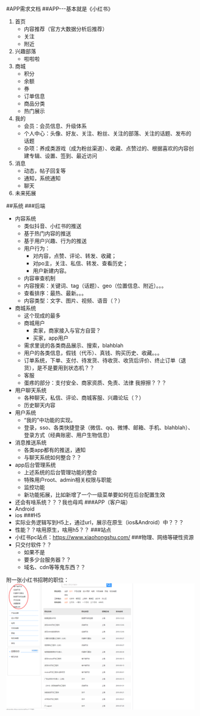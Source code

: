 #APP需求文档
##APP---基本就是《小红书》

1. 首页
    - 内容推荐（官方大数据分析后推荐）
    - 关注
    - 附近 
2. 兴趣部落
    - 啦啦啦
3. 商城
    - 积分
    - 余额
    - 券
    - 订单信息
    - 商品分类
    - 热门展示
4. 我的
    - 会员：会员信息、升级体系
    - 个人中心：头像、好友、关注、粉丝、关注的部落、关注的话题、发布的话题
    - 杂项：养成类游戏（成为粉丝渠道）、收藏、点赞过的、根据喜欢的内容创建专辑、设置、签到、最近访问
5. 消息
    - 动态，帖子回复等
    - 通知，系统通知
    - 聊天
6. 未来拓展

##系统
###后端
- 内容系统
    - 类似抖音、小红书的推送
    - 基于热门内容的推送
    - 基于用户兴趣、行为的推送
    - 用户行为：
        - 对内容，点赞、评论、转发、收藏；
        - 对po主，关注、私信、转发、查看历史；
        - 用户新建内容。
    - 内容审查机制
    - 内容搜索：关键词、tag（话题）、geo（位置信息、附近）。。。
    - 查看排序：最热、最新。。。
    - 内容类型：文字、图片、视频、语音（？）
- 商城系统
    - 这个现成的最多
    - 商城用户
        - 卖家，商家接入与官方自营？
        - 买家，app用户
    - 需求里说的各类商品展示、搜索，blahblah
    - 用户的各类信息，假钱（代币）、真钱、购买历史、收藏。。。
    - 订单系统，下单、支付、待发货、待收货、收货后评价、终止订单（退货），是不是要用到状态机？？
    - 客服
    - 蛋疼的部分：支付安全、商家资质、免责、法律  我擦擦？？？
- 用户聊天系统
    - 各种聊天，私信、评论、商城客服、兴趣论坛（？）
    - 历史聊天内容
- 用户系统
    - “我的”中功能的实现。
    - 登录，sso、各类快捷登录（微信、qq、微博、邮箱、手机、blahblah）、登录方式（经典账密、用户生物信息）
- 消息推送系统
    - 各类app都有的推送，通知
    - 与聊天系统如何整合？？
- app后台管理系统
    - 上述系统的后台管理功能的整合
    - 特殊用户root、admin相关权限与职能
    - 监控功能
    - 新功能拓展，比如新增了一个一级菜单要如何在后台配置生效
- 还会有啥系统？？？我也母鸡
###APP（客户端）
- Android
- ios
###H5
- 实际业务逻辑写到H5上，通过url，展示在原生（ios&Android）中？？？
- 性能？？啥用原生，啥用h5？？
###站点
- 小红书pc站点：https://www.xiaohongshu.com/
###物理、网络等硬性资源
- 只交付软件？？
    - 如果不是
    - 要多少台服务器？？
    - 域名、cdn等等鬼东西？？
    
附一张小红书招聘的职位：
![职位](https://raw.githubusercontent.com/LEmuRIAatCN/simpoor/master/doc/%E5%93%88%E5%93%88%E5%93%88.png)